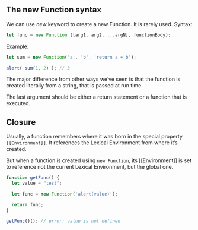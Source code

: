 ## The new Function syntax

We can use _new_ keyword to create a new Function. It is rarely used. 
Syntax: 
```js
let func = new Function ([arg1, arg2, ...argN], functionBody); 
```

Example: 
```js
let sum = new Function('a', 'b', 'return a + b');

alert( sum(1, 2) ); // 3
```
The major difference from other ways we’ve seen is that the function is created literally from a string, that is passed at run time.

The last argument should be either a return statement or a function that is executed. 

## Closure
Usually, a function remembers where it was born in the special property ``[[Environment]]``. It references the Lexical Environment from where it’s created. 

But when a function is created using ``new Function``, its [[Environment]] is set to reference not the current Lexical Environment, but the global one.

```js
function getFunc() {
  let value = "test";

  let func = new Function('alert(value)');

  return func;
}

getFunc()(); // error: value is not defined
```